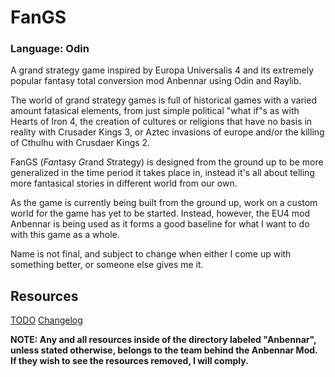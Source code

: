 
# FanGS
### Language: Odin

A grand strategy game inspired by Europa Universalis 4 and its extremely popular fantasy total conversion mod Anbennar using Odin and Raylib.

The world of grand strategy games is full of historical games with a varied amount fatasical elements, from just simple political "what if"s as with Hearts of Iron 4, the creation of cultures or religions that have no basis in reality with Crusader Kings 3, or Aztec invasions of europe and/or the killing of Cthulhu with Crusdaer Kings 2.

FanGS (*Fan*tasy *G*rand *S*trategy) is designed from the ground up to be more generalized in the time period it takes place in, instead it's all about telling more fantasical stories in different world from our own.

As the game is currently being built from the ground up, work on a custom world for the game has yet to be started. Instead, however, the EU4 mod Anbennar is being used as it forms a good baseline for what I want to do with this game as a whole.

Name is not final, and subject to change when either I come up with something better, or someone else gives me it.

## Resources
[TODO](TODO.md)
[Changelog](CHANGELOG.md)


**NOTE: Any and all resources inside of the directory labeled "Anbennar", unless stated otherwise, belongs to the team behind the Anbennar Mod. If they wish to see the resources removed, I will comply.**